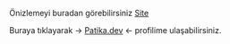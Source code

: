 Önizlemeyi buradan görebilirsiniz [Site](https://burakkalay.github.io/Kodluyoruz-FrontEnd/CSS/Odev_2/index.html)

Buraya tıklayarak -> [Patika.dev](https://academy.patika.dev/tr/profile) <- profilime ulaşabilirsiniz.